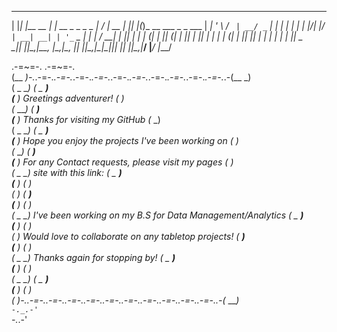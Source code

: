   _   _           _                    __  __       _   _   _                     
 | |_| |__   __ _| |_ __ _ _   _ _   _|  \/  | __ _| |_| |_(_)_ __ ___  _   _ ___ 
 | __| '_ \ / _` | __/ _` | | | | | | | |\/| |/ _` | __| __| | '_ ` _ \| | | / __|
 | |_| | | | (_| | || (_| | |_| | |_| | |  | | (_| | |_| |_| | | | | | | |_| \__ \
  \__|_| |_|\__,_|\__\__, |\__,_|\__, |_|  |_|\__,_|\__|\__|_|_| |_| |_|\__,_|___/
                     |___/       |___/                                            


.-=~=-.                                                                 .-=~=-.  
(__  _)-._.-=-._.-=-._.-=-._.-=-._.-=-._.-=-._.-=-._.-=-._.-=-._.-=-._.-(__  _)  
( _ __)                                                                 ( _ __)  
(__  _)                    Greetings adventurer!                        (__  _)  
(_ ___)                                                                 (_ ___)  
(__  _)     Thanks for visiting my GitHub                               (__  _)  
( _ __)                                                                 ( _ __)  
(__  _)     Hope you enjoy the projects I've been working on            (__  _)  
(_ ___)                                                                 (_ ___)  
(__  _)     For any Contact requests, please visit my pages             (__  _)  
( _ __)        site with this link:                                     ( _ __)  
(__  _)                                                                 (__  _)  
(_ ___)                                                                 (_ ___)  
(__  _)                                                                 (__  _)  
( _ __)     I've been working on my B.S for Data Management/Analytics   ( _ __)  
(__  _)                                                                 (__  _)  
(_ ___)     Would love to collaborate on any tabletop projects!         (_ ___)  
(__  _)                                                                 (__  _)  
( _ __)     Thanks again for stopping by!                               ( _ __)  
(__  _)                                                                 (__  _)  
( _ __)                                                                 ( _ __)  
(__  _)                                                                 (__  _)  
(_ ___)-._.-=-._.-=-._.-=-._.-=-._.-=-._.-=-._.-=-._.-=-._.-=-._.-=-._.-(_ ___)  
`-._.-'                                                                 `-._.-'  
